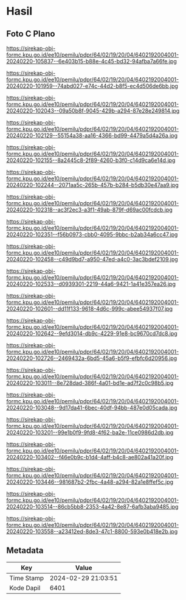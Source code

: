 # Hasil

## Foto C Plano

https://sirekap-obj-formc.kpu.go.id/ee10/pemilu/pdpr/64/02/19/20/04/6402192004001-20240220-105837--6e403b15-b88e-4c45-bd32-94afba7a66fe.jpg

https://sirekap-obj-formc.kpu.go.id/ee10/pemilu/pdpr/64/02/19/20/04/6402192004001-20240220-101959--74abd027-e74c-44d2-b8f5-ec4d506de6bb.jpg

https://sirekap-obj-formc.kpu.go.id/ee10/pemilu/pdpr/64/02/19/20/04/6402192004001-20240220-102043--09a50b8f-9045-429b-a294-87e28e249814.jpg

https://sirekap-obj-formc.kpu.go.id/ee10/pemilu/pdpr/64/02/19/20/04/6402192004001-20240220-102129--55154a38-aa16-4366-bd99-4479a5d4a26a.jpg

https://sirekap-obj-formc.kpu.go.id/ee10/pemilu/pdpr/64/02/19/20/04/6402192004001-20240220-102155--8a2445c8-2f89-4260-b3f0-c14d9ca6e14d.jpg

https://sirekap-obj-formc.kpu.go.id/ee10/pemilu/pdpr/64/02/19/20/04/6402192004001-20240220-102244--2071aa5c-265b-457b-b284-b5db30e47aa9.jpg

https://sirekap-obj-formc.kpu.go.id/ee10/pemilu/pdpr/64/02/19/20/04/6402192004001-20240220-102318--ac3f2ec3-a3f1-49ab-879f-d69ac00fcdcb.jpg

https://sirekap-obj-formc.kpu.go.id/ee10/pemilu/pdpr/64/02/19/20/04/6402192004001-20240220-102351--f56b0973-cbb0-4095-9bbc-b2ab34a6cc47.jpg

https://sirekap-obj-formc.kpu.go.id/ee10/pemilu/pdpr/64/02/19/20/04/6402192004001-20240220-102458--c49d9bd7-a950-47ed-a4c0-3ac3bdef2109.jpg

https://sirekap-obj-formc.kpu.go.id/ee10/pemilu/pdpr/64/02/19/20/04/6402192004001-20240220-102533--d0939301-2219-44a6-9421-1a41e357ea26.jpg

https://sirekap-obj-formc.kpu.go.id/ee10/pemilu/pdpr/64/02/19/20/04/6402192004001-20240220-102601--dd11f133-9618-4d6c-999c-abee54937f07.jpg

https://sirekap-obj-formc.kpu.go.id/ee10/pemilu/pdpr/64/02/19/20/04/6402192004001-20240220-102642--9efd3014-db9c-4229-91e8-bc9670cd7dc8.jpg

https://sirekap-obj-formc.kpu.go.id/ee10/pemilu/pdpr/64/02/19/20/04/6402192004001-20240220-102726--2469432a-6bd5-45a6-b5f9-efbfc6d20956.jpg

https://sirekap-obj-formc.kpu.go.id/ee10/pemilu/pdpr/64/02/19/20/04/6402192004001-20240220-103011--8e728dad-386f-4a01-bd1e-ad7f2c0c98b5.jpg

https://sirekap-obj-formc.kpu.go.id/ee10/pemilu/pdpr/64/02/19/20/04/6402192004001-20240220-103048--9d17da41-6bec-40df-94bb-487e0d05cada.jpg

https://sirekap-obj-formc.kpu.go.id/ee10/pemilu/pdpr/64/02/19/20/04/6402192004001-20240220-103201--99e1b0f9-9fd8-4f62-ba2e-11ce0986d2db.jpg

https://sirekap-obj-formc.kpu.go.id/ee10/pemilu/pdpr/64/02/19/20/04/6402192004001-20240220-103402--f46e0b9c-b1d4-4aff-b4c8-ae802a41a20f.jpg

https://sirekap-obj-formc.kpu.go.id/ee10/pemilu/pdpr/64/02/19/20/04/6402192004001-20240220-103446--981687b2-2fbc-4a48-a294-82a1e8ffef5c.jpg

https://sirekap-obj-formc.kpu.go.id/ee10/pemilu/pdpr/64/02/19/20/04/6402192004001-20240220-103514--86cb5bb8-2353-4a42-8e87-6afb3aba9485.jpg

https://sirekap-obj-formc.kpu.go.id/ee10/pemilu/pdpr/64/02/19/20/04/6402192004001-20240220-103558--a23412ed-8de3-47c1-8800-593e0b418e2b.jpg


## Metadata

| Key        | Value               |
| ---------- | ------------------- |
| Time Stamp | 2024-02-29 21:03:51 |
| Kode Dapil | 6401                |



